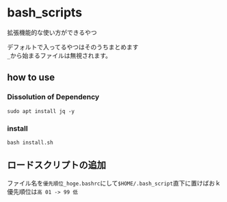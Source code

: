 # bash_scripts
拡張機能的な使い方ができるやつ  

デフォルトで入ってるやつはそのうちまとめます  
`_`から始まるファイルは無視されます。  

## how to use
### Dissolution of Dependency
`sudo apt install jq -y`  

### install
`bash install.sh`

<!-- `bash_script/`を`$HOME/.bash_script`に移動  

```bash
while read -r f; do
  source $f
done < <(find ~/.bash_script/ -name "*.bashrc"| sort -r)
```
これを`.bashrc`に追記  
ログインしなおすか`source ~/.bashrc`すればおk -->

## ロードスクリプトの追加
ファイル名を`優先順位_hoge.bashrc`にして`$HOME/.bash_script`直下に置けばおｋ  
優先順位は`高 01 -> 99 低`  
